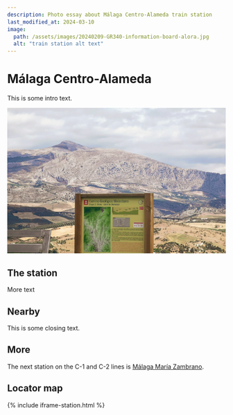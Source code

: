 ```yaml
---
description: Photo essay about Málaga Centro-Alameda train station
last_modified_at: 2024-03-10
image:
  path: /assets/images/20240209-GR340-information-board-alora.jpg
  alt: "train station alt text"
---
```

# Málaga Centro-Alameda

This is some intro text. 

![test image](../assets/images/20240209-GR340-information-board-alora.jpg)

## The station 

More text

## Nearby

This is some closing text.

## More 

The next station on the C-1 and C-2 lines is [Málaga María Zambrano](malaga-maria-zambrano.md).

## Locator map

{% include iframe-station.html %} 

